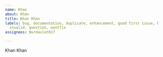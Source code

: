 ```yaml
---
name: Khan
about: Khan
title: Khan Khan
labels: bug, documentation, duplicate, enhancement, good first issue, help wanted,
  invalid, question, wontfix
assignees: Nurdaulet017

---
```


Khan Khan
